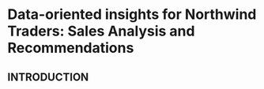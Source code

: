# Data-oriented insights for Northwind Traders: Sales Analysis and Recommendations

## INTRODUCTION
